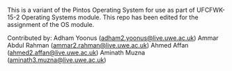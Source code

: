 This is a variant of the Pintos Operating System for use as part of UFCFWK-15-2 Operating Systems module.
This repo has been edited for the assignment of the OS module.

Contributed by:
Adham Yoonus (adham2.yoonus@live.uwe.ac.uk)
Ammar Abdul Rahman (ammar2.rahman@live.uwe.ac.uk)
Ahmed Affan (ahmed2.affan@live.uwe.ac.uk)
Aminath Muzna (aminath3.muzna@live.uwe.ac.uk)

